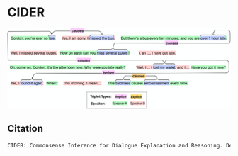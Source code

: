 # CIDER


![Alt text](cider.jpg?raw=true "Annotations in CIDER")


## Citation

```bash
CIDER: Commonsense Inference for Dialogue Explanation and Reasoning. Deepanway Ghosal and Pengfei Hong and Siqi Shen and Navonil Majumder and Rada Mihalcea and Soujanya Poria. SIGDIAL 2021.
```
